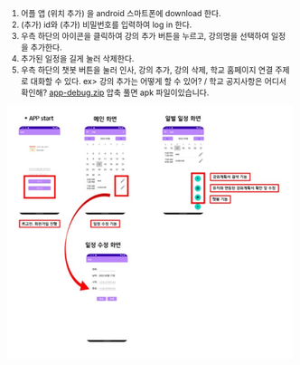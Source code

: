 1. 어플 앱 (위치 추가) 을 android 스마트폰에 download 한다.
2. (추가) id와 (추가) 비밀번호를 입력하여 log in 한다.
3. 우측 하단의 아이콘을 클릭하여 강의 추가 버튼을 누르고, 강의명을 선택하여 일정을 추가한다.
4. 추가된 일정을 길게 눌러 삭제한다.
5. 우측 하단의 챗봇 버튼을 눌러 인사, 강의 추가, 강의 삭제, 학교 홈페이지 연결 주제로 대화할 수 있다.
  ex> 강의 추가는 어떻게 할 수 있어? / 학교 공지사항은 어디서 확인해?
[app-debug.zip](https://github.com/HellenHong/DoitProgram/files/8875670/app-debug.zip)
압축 풀면 apk 파일이있습니다. 

![guide](./image/guide.jpg)
